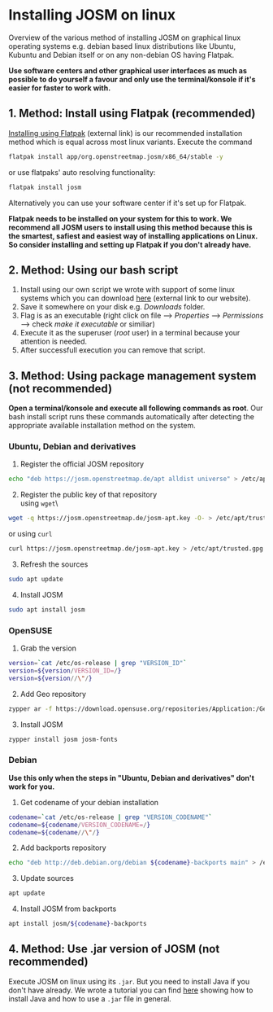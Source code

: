 # Installing JOSM on linux

Overview of the various method of installing JOSM on graphical linux operating systems e.g. debian based linux distributions like Ubuntu, Kubuntu and Debian itself or on any non-debian OS having Flatpak.

**Use software centers and other graphical user interfaces as much as possible to do yourself a favour and only use the terminal/konsole if it's easier for faster to work with.**

## 1. Method: Install using Flatpak (recommended)

[Installing using Flatpak](https://flathub.org/apps/details/org.openstreetmap.josm) (external link) is our recommended installation method which is equal across most linux variants. Execute the command

```bash
flatpak install app/org.openstreetmap.josm/x86_64/stable -y
```

or use flatpaks' auto resolving functionality:

```bash
flatpak install josm
```

Alternatively you can use your software center if it's set up for Flatpak.

**Flatpak needs to be installed on your system for this to work. We recommend all JOSM users to install using this method because this is the smartest, safiest and easiest way of installing applications on Linux. So consider installing and setting up Flatpak if you don't already have.**

## 2. Method: Using our bash script

1. Install using our own script we wrote with support of some linux systems which you can download [here](https://trufi-association.org/installJOSM.sh) (external link to our website).
2. Save it somewhere on your disk e.g. *Downloads* folder.
3. Flag is as an executable (right click on file --> *Properties* --> *Permissions* --> check *make it executable* or similiar)
4. Execute it as the superuser (*root* user) in a terminal because your attention is needed.
4. After successfull execution you can remove that script.

## 3. Method: Using package management system (not recommended)

**Open a terminal/konsole and execute all following commands as root**. Our bash install script runs these commands automatically after detecting the appropriate available installation method on the system.

### Ubuntu, Debian and derivatives

1. Register the official JOSM repository

 ```bash
 echo "deb https://josm.openstreetmap.de/apt alldist universe" > /etc/apt/sources.list.d/josm.list
 ```
   
2. Register the public key of that repository<br/>
using `wget`\

 ```bash
 wget -q https://josm.openstreetmap.de/josm-apt.key -O- > /etc/apt/trusted.gpg.d/josm.gpg
 ```

 or using `curl`

 ```bash
 curl https://josm.openstreetmap.de/josm-apt.key > /etc/apt/trusted.gpg.d/josm.gpg
 ```

3. Refresh the sources

 ```bash
 sudo apt update
 ```

4. Install JOSM

 ```bash
 sudo apt install josm
 ```

### OpenSUSE

1. Grab the version

 ```bash
 version=`cat /etc/os-release | grep "VERSION_ID"`
 version=${version/VERSION_ID=/}
 version=${version//\"/}
 ```

2. Add Geo repository

```bash
zypper ar -f https://download.opensuse.org/repositories/Application:/Geo/openSUSE_Leap_${version} Application:Geo
```

3. Install JOSM

```bash
zypper install josm josm-fonts
```

### Debian

**Use this only when the steps in "Ubuntu, Debian and derivatives" don't work for you.**

1. Get codename of your debian installation

```bash
codename=`cat /etc/os-release | grep "VERSION_CODENAME"`
codename=${codename/VERSION_CODENAME=/}
codename=${codename//\"/}
```

2. Add backports repository

```bash
echo "deb http://deb.debian.org/debian ${codename}-backports main" > /etc/apt/sources.list.d/backports.list
```

3. Update sources

```bash
apt update
```

4. Install JOSM from backports

```bash
apt install josm/${codename}-backports
```

## 4. Method: Use .jar version of JOSM (not recommended)

Execute JOSM on linux using its `.jar`. But you need to install Java if you don't have already. We wrote a tutorial you can find [here](./linux-java-jar.md) showing how to install Java and how to use a `.jar` file in general.

